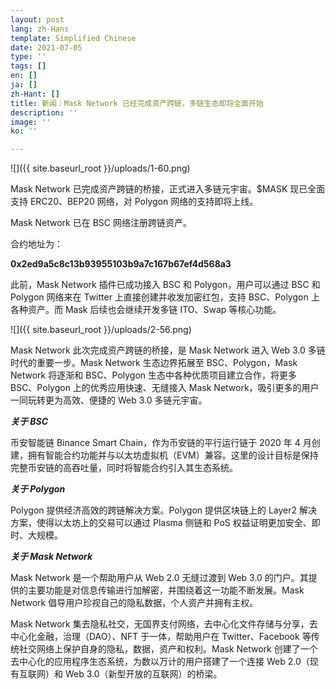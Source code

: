 ```yaml
---
layout: post
lang: zh-Hans
template: Simplified Chinese
date: 2021-07-05
type: ''
tags: []
en: []
ja: []
zh-Hant: []
title: 新闻｜Mask Network 已经完成资产跨链，多链生态即将全面开始
description: ''
image: ''
ko: ''

---
```

![]({{ site.baseurl_root }}/uploads/1-60.png)

Mask Network 已完成资产跨链的桥接，正式进入多链元宇宙。$MASK 现已全面支持 ERC20、BEP20 网络，对 Polygon 网络的支持即将上线。

Mask Network 已在 BSC 网络注册跨链资产。

合约地址为：

**0x2ed9a5c8c13b93955103b9a7c167b67ef4d568a3**

此前，Mask Network 插件已成功接入 BSC 和 Polygon，用户可以通过 BSC 和 Polygon 网络来在 Twitter 上直接创建并收发加密红包，支持 BSC、Polygon 上各种资产。而 Mask 后续也会继续开发多链 ITO、Swap 等核心功能。

![]({{ site.baseurl_root }}/uploads/2-56.png)

Mask Network 此次完成资产跨链的桥接，是 Mask Network 进入 Web 3.0 多链时代的重要一步。Mask Network 生态边界拓展至 BSC、Polygon，Mask Network 将逐渐和 BSC、Polygon 生态中各种优质项目建立合作，将更多 BSC、Polygon 上的优秀应用快速、无缝接入 Mask Network，吸引更多的用户一同玩转更为高效、便捷的 Web 3.0 多链元宇宙。

**_关于 BSC_**

币安智能链 Binance Smart Chain，作为币安链的平行运行链于 2020 年 4 月创建，拥有智能合约功能并与以太坊虚拟机（EVM）兼容。这里的设计目标是保持完整币安链的高吞吐量，同时将智能合约引入其生态系统。

**_关于 Polygon_**

Polygon 提供经济高效的跨链解决方案。Polygon 提供区块链上的 Layer2 解决方案，使得以太坊上的交易可以通过 Plasma 侧链和 PoS 权益证明更加安全、即时、大规模。

**_关于 Mask Network_**

Mask Network 是一个帮助用户从 Web 2.0 无缝过渡到 Web 3.0 的门户。其提供的主要功能是对信息传输进行加解密，并围绕着这一功能不断发展。Mask Network 倡导用户珍视自己的隐私数据，个人资产并拥有主权。

Mask Network 集去隐私社交，无国界支付网络，去中心化文件存储与分享，去中心化金融，治理（DAO）、NFT 于一体，帮助用户在 Twitter、Facebook 等传统社交网络上保护自身的隐私，数据，资产和权利。Mask Network 创建了一个去中心化的应用程序生态系统，为数以万计的用户搭建了一个连接 Web 2.0（现有互联网）和 Web 3.0（新型开放的互联网）的桥梁。